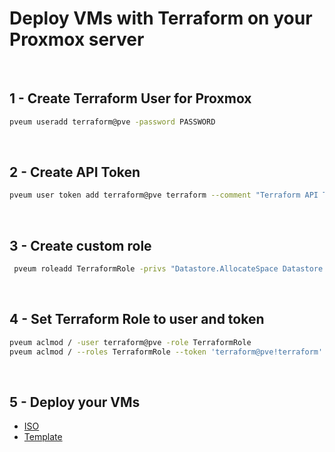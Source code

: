 # Deploy VMs with Terraform on your Proxmox server
&nbsp;

## 1 - Create Terraform User for Proxmox

```sh
pveum useradd terraform@pve -password PASSWORD
```
&nbsp;

## 2 - Create API Token
```sh
pveum user token add terraform@pve terraform --comment "Terraform API Token"
```
&nbsp;

## 3 - Create custom role
```sh
 pveum roleadd TerraformRole -privs "Datastore.AllocateSpace Datastore.AllocateTemplate Datastore.Audit Pool.Allocate Sys.Audit Sys.Console Sys.Modify VM.Allocate VM.Audit VM.Clone VM.Config.CDROM VM.Config.Cloudinit VM.Config.CPU VM.Config.Disk VM.Config.HWType VM.Config.Memory VM.Config.Network VM.Config.Options VM.Migrate VM.Monitor VM.PowerMgmt SDN.Use"
```
&nbsp;

## 4 - Set Terraform Role to user and token
```sh
pveum aclmod / -user terraform@pve -role TerraformRole
pveum aclmod / --roles TerraformRole --token 'terraform@pve!terraform' --propagate 1
```
&nbsp;
## 5 - Deploy your VMs

- [ISO](https://github.com/thfx31/terraform-proxmox/tree/main/tf-proxmox-iso)
- [Template](https://github.com/thfx31/terraform-proxmox/tree/main/tf-proxmox-template)
